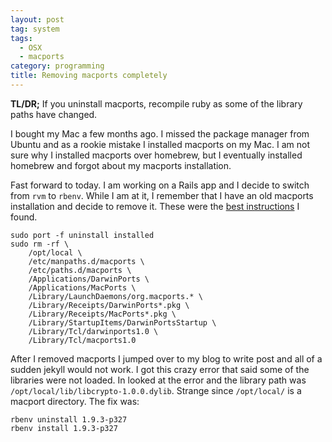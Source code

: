 ```yaml
---
layout: post
tag: system
tags: 
  - OSX
  - macports
category: programming
title: Removing macports completely
---
```


**TL/DR;** If you uninstall macports, recompile ruby as some of the library paths have changed.

I bought my Mac a few months ago. I missed the package manager from Ubuntu and as a rookie mistake I installed macports on my Mac. I am not sure why I installed macports over homebrew, but I eventually installed homebrew and forgot about my macports installation.

Fast forward to today. I am working on a Rails app and I decide to switch from `rvm` to `rbenv`. While I am at it, I remember that I have an old macports installation and decide to remove it. These were the [best instructions](https://gist.github.com/986553) I found.

    sudo port -f uninstall installed
    sudo rm -rf \
        /opt/local \
        /etc/manpaths.d/macports \
        /etc/paths.d/macports \
        /Applications/DarwinPorts \
        /Applications/MacPorts \
        /Library/LaunchDaemons/org.macports.* \
        /Library/Receipts/DarwinPorts*.pkg \
        /Library/Receipts/MacPorts*.pkg \
        /Library/StartupItems/DarwinPortsStartup \
        /Library/Tcl/darwinports1.0 \
        /Library/Tcl/macports1.0

After I removed macports I jumped over to my blog to write post and all of a sudden jekyll would not work. I got this crazy error that said some of the libraries were not loaded. In looked at the error and the library path was `/opt/local/lib/libcrypto-1.0.0.dylib`. Strange since `/opt/local/` is a macport directory. The fix was:

    rbenv uninstall 1.9.3-p327
    rbenv install 1.9.3-p327


